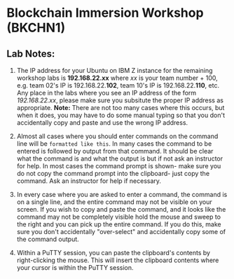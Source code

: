 # Blockchain Immersion Workshop (BKCHN1)
 
## Lab Notes:

1) The IP address for your Ubuntu on IBM Z instance for the remaining workshop labs is **192.168.22.xx** where *xx* is your team number + 100,  e.g.  team 02's IP is 192.168.22.**102**, team 10's IP is 192.168.22.**110**, etc. Any place in the labs where you see an IP address of the form *192.168.22.xx*, please make sure you subsitute the proper IP address as appropriate.  **Note:** There are not too many cases where this occurs, but when it does, you may have to do some manual typing so that you don't accidentally copy and paste and use the wrong IP address.

2) Almost all cases where you should enter commands on the command line will be ```formatted like this```.  In many cases the command to be entered is followed by output from that command.  It should be clear what the command is and what the output is but if not ask an instructor for help.  In most cases the command prompt is shown-  make sure you do not copy the command prompt into the clipboard- just copy the command.  Ask an instructor for help if necessary.

3) In every case where you are asked to enter a command,  the command is on a single line, and the entire command may not be visible on your screen.   If you wish to copy and paste the command, and it looks like the command may not be completely visible hold the mouse and sweep to the right and you can pick up the entire command.  If you do this, make sure you don't accidentally "over-select" and accidentally copy some of the command output.

4) Within a PuTTY session, you can paste the clipboard's contents by right-clicking the mouse.  This will insert the clipboard contents where your cursor is within the PuTTY session.

